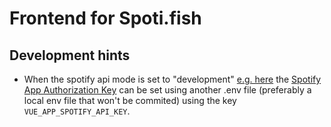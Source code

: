 # Frontend for Spoti.fish

## Development hints

- When the spotify api mode is set to "development" [e.g. here](./.env.development) the [Spotify App Authorization Key](https://developer.spotify.com/documentation/general/guides/authorization-guide/)
can be set using another .env file (preferably a local env file that won't be commited) using the key `VUE_APP_SPOTIFY_API_KEY`.

